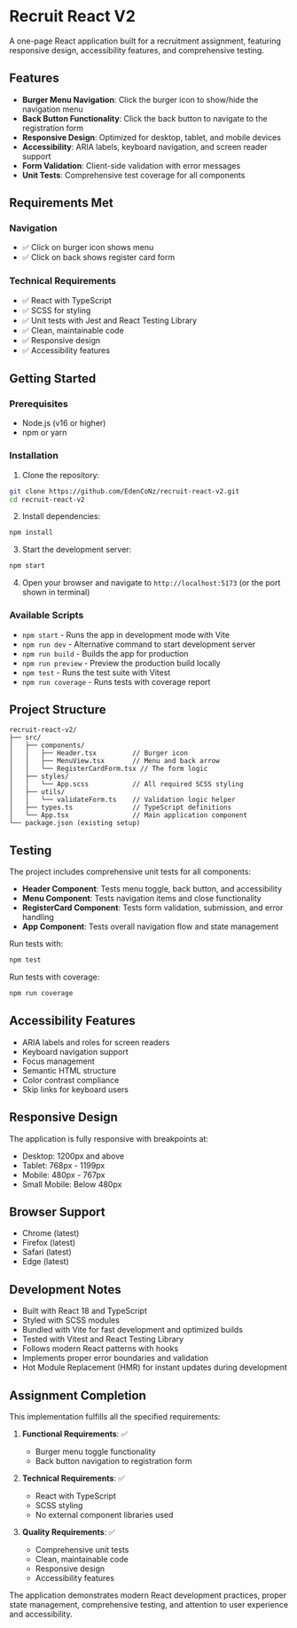 # Recruit React V2

A one-page React application built for a recruitment assignment, featuring responsive design, accessibility features, and comprehensive testing.

## Features

- **Burger Menu Navigation**: Click the burger icon to show/hide the navigation menu
- **Back Button Functionality**: Click the back button to navigate to the registration form
- **Responsive Design**: Optimized for desktop, tablet, and mobile devices
- **Accessibility**: ARIA labels, keyboard navigation, and screen reader support
- **Form Validation**: Client-side validation with error messages
- **Unit Tests**: Comprehensive test coverage for all components

## Requirements Met

### Navigation
- ✅ Click on burger icon shows menu
- ✅ Click on back shows register card form

### Technical Requirements
- ✅ React with TypeScript
- ✅ SCSS for styling
- ✅ Unit tests with Jest and React Testing Library
- ✅ Clean, maintainable code
- ✅ Responsive design
- ✅ Accessibility features

## Getting Started

### Prerequisites
- Node.js (v16 or higher)
- npm or yarn

### Installation

1. Clone the repository:
```bash
git clone https://github.com/EdenCoNz/recruit-react-v2.git
cd recruit-react-v2
```

2. Install dependencies:
```bash
npm install
```

3. Start the development server:
```bash
npm start
```

4. Open your browser and navigate to `http://localhost:5173` (or the port shown in terminal)

### Available Scripts

- `npm start` - Runs the app in development mode with Vite
- `npm run dev` - Alternative command to start development server
- `npm run build` - Builds the app for production
- `npm run preview` - Preview the production build locally
- `npm test` - Runs the test suite with Vitest
- `npm run coverage` - Runs tests with coverage report

## Project Structure

```
recruit-react-v2/
├── src/
│   ├── components/
│   │   ├── Header.tsx         // Burger icon
│   │   ├── MenuView.tsx       // Menu and back arrow
│   │   └── RegisterCardForm.tsx // The form logic
│   ├── styles/
│   │   └── App.scss           // All required SCSS styling
│   ├── utils/
│   │   └── validateForm.ts    // Validation logic helper
│   ├── types.ts               // TypeScript definitions
│   └── App.tsx                // Main application component
└── package.json (existing setup)
```

## Testing

The project includes comprehensive unit tests for all components:

- **Header Component**: Tests menu toggle, back button, and accessibility
- **Menu Component**: Tests navigation items and close functionality
- **RegisterCard Component**: Tests form validation, submission, and error handling
- **App Component**: Tests overall navigation flow and state management

Run tests with:
```bash
npm test
```

Run tests with coverage:
```bash
npm run coverage
```

## Accessibility Features

- ARIA labels and roles for screen readers
- Keyboard navigation support
- Focus management
- Semantic HTML structure
- Color contrast compliance
- Skip links for keyboard users

## Responsive Design

The application is fully responsive with breakpoints at:
- Desktop: 1200px and above
- Tablet: 768px - 1199px
- Mobile: 480px - 767px
- Small Mobile: Below 480px

## Browser Support

- Chrome (latest)
- Firefox (latest)
- Safari (latest)
- Edge (latest)

## Development Notes

- Built with React 18 and TypeScript
- Styled with SCSS modules
- Bundled with Vite for fast development and optimized builds
- Tested with Vitest and React Testing Library
- Follows modern React patterns with hooks
- Implements proper error boundaries and validation
- Hot Module Replacement (HMR) for instant updates during development

## Assignment Completion

This implementation fulfills all the specified requirements:

1. **Functional Requirements**: ✅
   - Burger menu toggle functionality
   - Back button navigation to registration form

2. **Technical Requirements**: ✅
   - React with TypeScript
   - SCSS styling
   - No external component libraries used

3. **Quality Requirements**: ✅
   - Comprehensive unit tests
   - Clean, maintainable code
   - Responsive design
   - Accessibility features

The application demonstrates modern React development practices, proper state management, comprehensive testing, and attention to user experience and accessibility.
